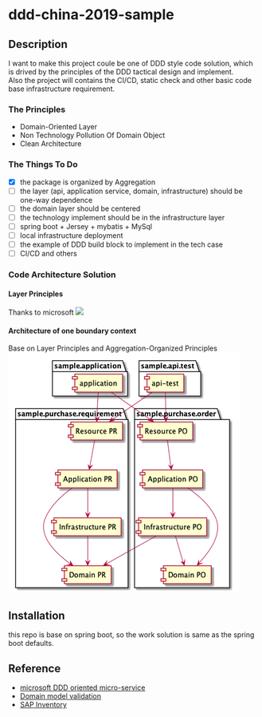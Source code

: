 # ddd-china-2019-sample
## Description
I want to make this project coule be one of DDD style code solution, which is drived by the principles of the DDD tactical design and implement.  
Also the project will contains the CI/CD, static check and other basic code base infrastructure requirement.  

### The Principles

- Domain-Oriented Layer
- Non Technology Pollution Of Domain Object
- Clean Architecture

### The Things To Do

- [x] the package is organized by Aggregation
- [ ] the layer (api, application service, domain, infrastructure) should be one-way dependence
- [ ] the domain layer should be centered
- [ ] the technology implement should be in the infrastructure layer
- [ ] spring boot + Jersey + mybatis + MySql
- [ ] local infrastructure deployment
- [ ] the example of DDD build block to implement in the tech case
- [ ] CI/CD and others

### Code Architecture Solution
#### Layer Principles
Thanks to microsoft
![](https://docs.microsoft.com/en-us/dotnet/architecture/microservices/microservice-ddd-cqrs-patterns/media/image8.png)
#### Architecture of one boundary context 
Base on Layer Principles and Aggregation-Organized Principles
![](docs/module.png)

## Installation
this repo is base on spring boot, so the work solution is same as the spring boot defaults.

## Reference

- [microsoft DDD oriented micro-service](https://docs.microsoft.com/en-us/dotnet/architecture/microservices/microservice-ddd-cqrs-patterns/ddd-oriented-microservice)
- [Domain model validation](https://colinjack.blogspot.com/2008/03/domain-model-validation.html)
- [SAP Inventory](https://wenku.baidu.com/view/803477f0da38376baf1fae94.html)